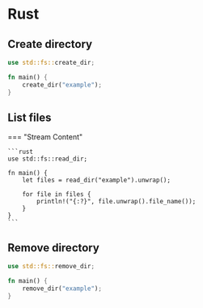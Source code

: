 # Rust

## Create directory

```rust
use std::fs::create_dir;

fn main() {
    create_dir("example");
}
```

## List files

=== "Stream Content"

    ```rust
    use std::fs::read_dir;

    fn main() {
        let files = read_dir("example").unwrap();

        for file in files {
            println!("{:?}", file.unwrap().file_name());
        }
    }
    ```

## Remove directory

```rust
use std::fs::remove_dir;

fn main() {
    remove_dir("example");
}
```